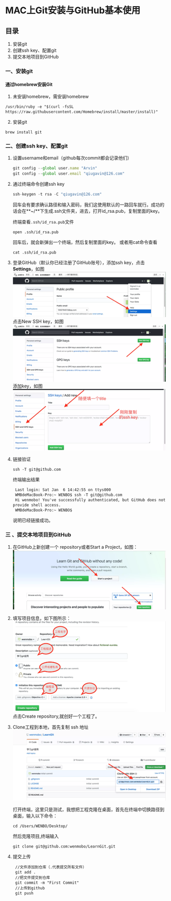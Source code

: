 # MAC上Git安装与GitHub基本使用

## 目录

1. 安装git  
2. 创建ssh key、配置git
3. 提交本地项目到GitHub

### 一、安装git

#### 通过homebrew安装Git

1. 未安装homebrew，需安装homebrew

```
/usr/bin/ruby -e "$(curl -fsSL https://raw.githubusercontent.com/Homebrew/install/master/install)"
```

2. 安装git

```
brew install git
```

### 二、创建ssh key、配置git

1. 设置username和email（github每次commit都会记录他们）

   ```js
   git config --global user.name "Arvin"
   git config --global user.email "qiugavin@126.com"
   ```

2. 通过终端命令创建ssh key

   ```js
   ssh-keygen -t rsa -C "qiugavin@126.com"
   ```

   回车会有要求确认路径和输入密码，我们这使用默认的一路回车就行。成功的话会在**~/**下生成.ssh文件夹，进去，打开id_rsa.pub，复制里面的key。  

   终端查看`.ssh/id_rsa.pub`文件

   ```
   open .ssh/id_rsa.pub 
   ```

   回车后，就会新弹出一个终端，然后复制里面的key。
   或者用cat命令查看

   ```
   cat .ssh/id_rsa.pub
   ```

3.  登录GitHub（默认你已经注册了GitHub账号），添加ssh key，点击**Settings**，如图
![git-1](./src/img/git-1.webp)
点击New SSH key，如图
![git-2](./src/img/git-2.webp)
添加key，如图
![git-3](./src/img/git-3.webp)

4. 链接验证
   ```
   ssh -T git@github.com
   ```
   终端输出结果
   ```
    Last login: Sat Jan  6 14:42:55 on ttys000
    WMBdeMacBook-Pro:~ WENBO$ ssh -T git@github.com 
    Hi wenmobo! You've successfully authenticated, but GitHub does not provide shell access.
    WMBdeMacBook-Pro:~ WENBO$ 
   ```
   说明已经链接成功。

### 三 、提交本地项目到GitHub

1.  在GitHub上新创建一个 repository或者Start a Project，如图：
   ![git-4](./src/img/git-4.webp)

2. 填写项目信息，如下图所示：
   ![git-5](./src/img/git-5.webp)
   点击Create repository,就创好一个工程了。

3. Clone工程到本地，首先复制 ssh 地址
   ![git-6](./src/img/git-6.webp)

   打开终端，这里只是测试，我想把工程克隆在桌面，首先在终端中切换路径到桌面，输入以下命令：

   ```
   cd /Users/WENBO/Desktop/
   ```
   然后克隆项目,终端输入
   ```
   git clone git@github.com:wenmobo/LearnGit.git
   ```

4. 提交上传
   ```
    //文件添加到仓库（.代表提交所有文件）
    git add .
    //把文件提交到仓库
    git commit -m "First Commit"
    //上传到github
    git push
   ```